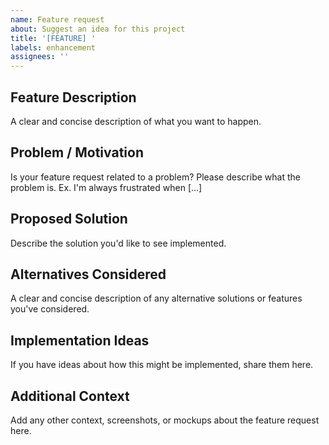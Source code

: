 ```yaml
---
name: Feature request
about: Suggest an idea for this project
title: '[FEATURE] '
labels: enhancement
assignees: ''
---
```


## Feature Description
A clear and concise description of what you want to happen.

## Problem / Motivation
Is your feature request related to a problem? Please describe what the problem is.
Ex. I'm always frustrated when [...]

## Proposed Solution
Describe the solution you'd like to see implemented.

## Alternatives Considered
A clear and concise description of any alternative solutions or features you've considered.

## Implementation Ideas
If you have ideas about how this might be implemented, share them here.

## Additional Context
Add any other context, screenshots, or mockups about the feature request here. 